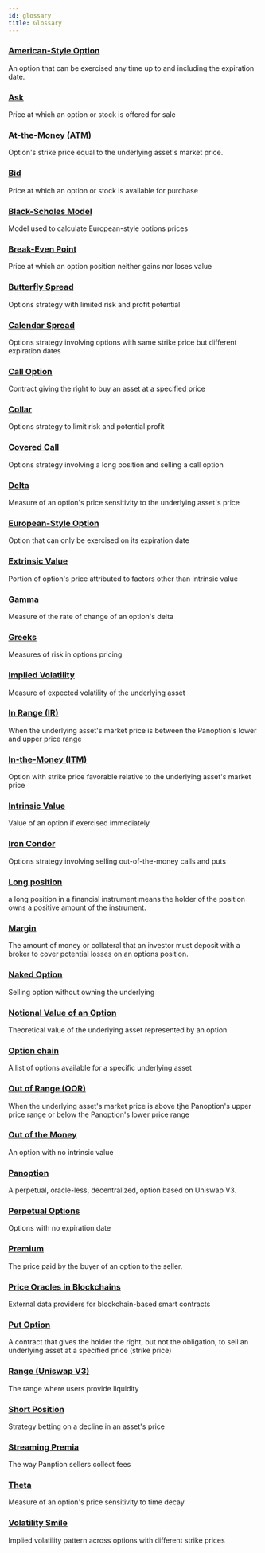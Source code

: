 ```yaml
---
id: glossary
title: Glossary
---
```


### [American-Style Option](/docs/terms/American) 
An option that can be exercised any time up to and including the expiration date.


### [Ask](/docs/terms/ask) 
Price at which an option or stock is offered for sale


### [At-the-Money (ATM)](/docs/terms/at_the_money) 
Option's strike price equal to the underlying asset's market price.


### [Bid](/docs/terms/bid) 
Price at which an option or stock is available for purchase


### [Black-Scholes Model](/docs/terms/blackscholes) 
Model used to calculate European-style options prices


### [Break-Even Point](/docs/terms/break_even_point) 
Price at which an option position neither gains nor loses value


### [Butterfly Spread](/docs/terms/butterfly) 
Options strategy with limited risk and profit potential


### [Calendar Spread](/docs/terms/calendar) 
Options strategy involving options with same strike price but different expiration dates


### [Call Option](/docs/terms/call) 
Contract giving the right to buy an asset at a specified price


### [Collar](/docs/terms/collar) 
Options strategy to limit risk and potential profit


### [Covered Call](/docs/terms/covered) 
Options strategy involving a long position and selling a call option


### [Delta](/docs/terms/delta) 
Measure of an option's price sensitivity to the underlying asset's price


### [European-Style Option](/docs/terms/european) 
Option that can only be exercised on its expiration date


### [Extrinsic Value](/docs/terms/extrinsic) 
Portion of option's price attributed to factors other than intrinsic value


### [Gamma](/docs/terms/gamma) 
Measure of the rate of change of an option's delta


### [Greeks](/docs/terms/greeks) 
Measures of risk in options pricing


### [Implied Volatility](/docs/terms/implied_volatility) 
Measure of expected volatility of the underlying asset


### [In Range (IR)](/docs/terms/in_range)
When the underlying asset's market price is between the Panoption's lower and upper price range


### [In-the-Money (ITM)](/docs/terms/in_the_money) 
Option with strike price favorable relative to the underlying asset's market price


### [Intrinsic Value](/docs/terms/intrinsic) 
Value of an option if exercised immediately


### [Iron Condor](/docs/terms/iron_condor) 
Options strategy involving selling out-of-the-money calls and puts


### [Long position](/docs/terms/long) 
a long position in a financial instrument means the holder of the position owns a positive amount of the instrument.


### [Margin](/docs/terms/margin) 
The amount of money or collateral that an investor must deposit with a broker to cover potential losses on an options position.


### [Naked Option](/docs/terms/naked) 
Selling option without owning the underlying


### [Notional Value of an Option](/docs/terms/notional) 
Theoretical value of the underlying asset represented by an option


### [Option chain](/docs/terms/optionChain) 
A list of options available for a specific underlying asset


### [Out of Range (OOR)](/docs/terms/out_of_range)
When the underlying asset's market price is above tjhe Panoption's upper price range or below the Panoption's lower price range


### [Out of the Money](/docs/terms/out_of_the_money) 
An option with no intrinsic value


### [Panoption](/docs/terms/panoptic) 
A perpetual, oracle-less, decentralized, option based on Uniswap V3.


### [Perpetual Options](/docs/terms/perps) 
Options with no expiration date


### [Premium](/docs/terms/premium) 
The price paid by the buyer of an option to the seller.


### [Price Oracles in Blockchains](/docs/terms/price_oracles) 
External data providers for blockchain-based smart contracts


### [Put Option](/docs/terms/put) 
A contract that gives the holder the right, but not the obligation, to sell an underlying asset at a specified price (strike price)


### [Range (Uniswap V3)](/docs/terms/range) 
The range where users provide liquidity


### [Short Position](/docs/terms/short) 
Strategy betting on a decline in an asset's price


### [Streaming Premia](/docs/terms/streaming) 
The way Panption sellers collect fees


### [Theta](/docs/terms/theta) 
Measure of an option's price sensitivity to time decay


### [Volatility Smile](/docs/terms/volSmile) 
Implied volatility pattern across options with different strike prices
